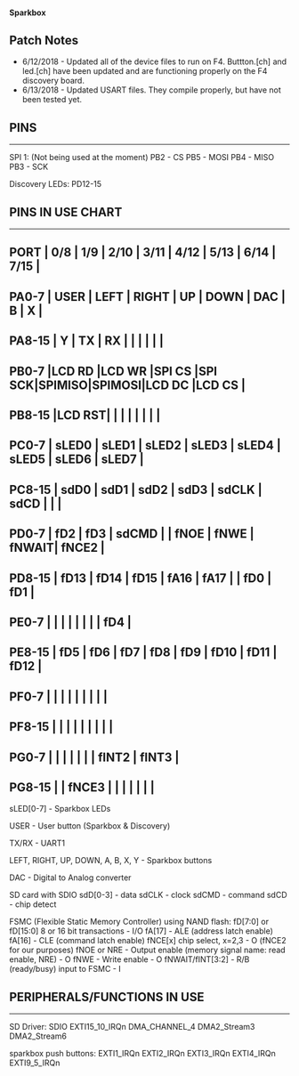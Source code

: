 #### Sparkbox

## Patch Notes
* 6/12/2018 - Updated all of the device files to run on F4. Buttton.[ch] and led.[ch] have been updated and are functioning properly on the F4 discovery board.
* 6/13/2018 - Updated USART files. They compile properly, but have not been tested yet.

## PINS
-----------
SPI 1: (Not being used at the moment)
PB2 - CS
PB5 - MOSI
PB4 - MISO
PB3 - SCK

Discovery LEDs:
PD12-15


## PINS IN USE CHART
-------------------------------------------------------------------------
PORT	| 0/8	| 1/9	| 2/10	| 3/11	| 4/12	| 5/13	| 6/14	| 7/15	|
-------------------------------------------------------------------------
PA0-7	| USER	| LEFT	| RIGHT	| UP	| DOWN	| DAC	| B	| X	|
-------------------------------------------------------------------------
PA8-15	| Y	| TX	| RX	| 	| 	| 	| 	| 	|
-------------------------------------------------------------------------
PB0-7	|LCD RD |LCD WR |SPI CS |SPI SCK|SPIMISO|SPIMOSI|LCD DC |LCD CS |
-------------------------------------------------------------------------
PB8-15	|LCD RST| 	| 	| 	| 	| 	| 	| 	|
-------------------------------------------------------------------------
PC0-7	| sLED0	| sLED1	| sLED2	| sLED3	| sLED4	| sLED5	| sLED6	| sLED7	|
-------------------------------------------------------------------------
PC8-15	| sdD0	| sdD1	| sdD2	| sdD3	| sdCLK	| sdCD	| 	| 	|
-------------------------------------------------------------------------
PD0-7	| fD2	| fD3	| sdCMD	| 	| fNOE	| fNWE	| fNWAIT| fNCE2	|
-------------------------------------------------------------------------
PD8-15	| fD13	| fD14	| fD15	| fA16	| fA17	| 	| fD0	| fD1	|
-------------------------------------------------------------------------
PE0-7	| 	| 	| 	| 	| 	| 	| 	| fD4	|
-------------------------------------------------------------------------
PE8-15	| fD5	| fD6	| fD7	| fD8	| fD9	| fD10	| fD11	| fD12	|
-------------------------------------------------------------------------
PF0-7	| 	| 	| 	| 	| 	| 	| 	| 	|
-------------------------------------------------------------------------
PF8-15	| 	| 	| 	| 	| 	| 	| 	| 	|
-------------------------------------------------------------------------
PG0-7	| 	| 	| 	| 	| 	| 	| fINT2	| fINT3	|
-------------------------------------------------------------------------
PG8-15	| 	| fNCE3	| 	| 	| 	| 	| 	| 	|
-------------------------------------------------------------------------

sLED[0-7] - Sparkbox LEDs

USER - User button (Sparkbox & Discovery)

TX/RX - UART1

LEFT, RIGHT, UP, DOWN, A, B, X, Y - Sparkbox buttons

DAC - Digital to Analog converter

SD card with SDIO
	sdD[0-3] - data
	sdCLK - clock
	sdCMD - command
	sdCD - chip detect

FSMC (Flexible Static Memory Controller) using NAND flash:
	fD[7:0] or fD[15:0] 8 or 16 bit transactions - I/O
	fA[17] - ALE (address latch enable)
	fA[16] - CLE (command latch enable)
	fNCE[x] chip select, x=2,3 - O (fNCE2 for our purposes)
	fNOE or NRE - Output enable (memory signal name: read enable, NRE) - O
	fNWE - Write enable - O
	fNWAIT/fINT[3:2] - R/B (ready/busy) input to FSMC - I

## PERIPHERALS/FUNCTIONS IN USE
-----------

SD Driver:
SDIO
EXTI15_10_IRQn
DMA_CHANNEL_4
DMA2_Stream3
DMA2_Stream6

sparkbox push buttons:
EXTI1_IRQn
EXTI2_IRQn
EXTI3_IRQn
EXTI4_IRQn
EXTI9_5_IRQn
